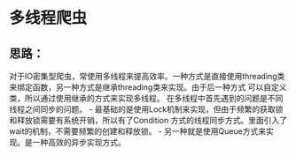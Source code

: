 # 多线程爬虫
## 思路：
对于IO密集型爬虫，常使用多线程来提高效率。一种方式是直接使用threading类来绑定函数，另一种方式是继承threading类来实现。由于后一种方式
可以自定义类，所以通过使用继承的方式来实现多线程。
在多线程中首先遇到的问题是不同线程之间同步的问题。
    - 最基础的是使用Lock机制来实现，但由于频繁的获取锁和释放锁需要有系统开销，所以有了Condition
方式的线程同步方式。里面引入了wait的机制，不需要频繁的创建和释放锁。
    - 另一种就是使用Queue方式来实现。是一种高效的异步实现方式。

